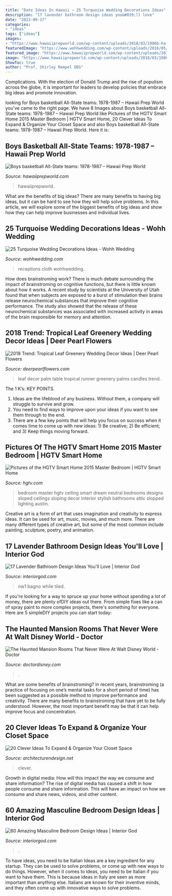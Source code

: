 ```yaml
---
title: "Date Ideas In Hawaii ~ 25 Turquoise Wedding Decorations Ideas"
description: "17 lavender bathroom design ideas you&#039;ll love"
date: "2022-09-17"
categories:
- "ideas"
tags: ["ideas"]
images:
- "https://www.hawaiiprepworld.com/wp-content/uploads/2018/03/1986b-ha-768x1379.jpg"
featuredImage: "https://www.wohhwedding.com/wp-content/uploads/2016/05/Turquoise-Wedding-Decorations-Different-Concept.jpg"
featured_image: "https://www.hawaiiprepworld.com/wp-content/uploads/2018/03/1986b-ha-768x1379.jpg"
image: "https://www.hawaiiprepworld.com/wp-content/uploads/2018/03/1986b-ha-768x1379.jpg"
ShowToc: true
author: "Prof. Shirley Rempel DDS"
---
```



Complications. With the election of Donald Trump and the rise of populism across the globe, it is important for leaders to develop policies that embrace big ideas and promote innovation.

	

		
looking for Boys basketball All-State teams: 1978-1987 – Hawaii Prep World you've came to the right page. We have 8 Images about Boys basketball All-State teams: 1978-1987 – Hawaii Prep World like Pictures of the HGTV Smart Home 2015 Master Bedroom | HGTV Smart Home, 20 Clever Ideas To Expand &amp; Organize Your Closet Space and also Boys basketball All-State teams: 1978-1987 – Hawaii Prep World. Here it is:
		
    
## Boys Basketball All-State Teams: 1978-1987 – Hawaii Prep World

<img loading=lazy src="https://www.hawaiiprepworld.com/wp-content/uploads/2018/03/1986b-ha-768x1379.jpg" onerror="this.onerror=null;this.src='https://tse4.mm.bing.net/th?id=OIP.N5RPzyFcX19kZVsQuFj-XAHaNT&amp;pid=15.1';" alt="Boys basketball All-State teams: 1978-1987 – Hawaii Prep World">

_Source: hawaiiprepworld.com_

>hawaiiprepworld. 

	

What are the benefits of big ideas?
There are many benefits to having big ideas, but it can be hard to see how they will help solve problems. In this article, we will explore some of the biggest benefits of big ideas and show how they can help improve businesses and individual lives.

    
## 25 Turquoise Wedding Decorations Ideas - Wohh Wedding

<img loading=lazy src="https://www.wohhwedding.com/wp-content/uploads/2016/05/Turquoise-Wedding-Decorations-Different-Concept.jpg" onerror="this.onerror=null;this.src='https://tse2.mm.bing.net/th?id=OIP.rP22jwxw78x5MQiJz0VELQHaLH&amp;pid=15.1';" alt="25 Turquoise Wedding Decorations Ideas - Wohh Wedding">

_Source: wohhwedding.com_

>receptions cloth wohhwedding. 

	

How does brainstroming work?
There is much debate surrounding the impact of brainstroming on cognitive functions, but there is little known about how it works. A recent study by scientists at the University of Utah found that when subjects are exposed to a burst of stimulation their brains release neurochemical substances that improve their cognitive performance. The study also showed that the release of these neurochemical substances was associated with increased activity in areas of the brain responsible for memory and attention.

    
## 2018 Trend: Tropical Leaf Greenery Wedding Decor Ideas | Deer Pearl Flowers

<img loading=lazy src="http://www.deerpearlflowers.com/wp-content/uploads/2016/12/palm-leaf-wedding-table-runner.jpg" onerror="this.onerror=null;this.src='https://tse2.mm.bing.net/th?id=OIP.7m7Tr1JBputOFl2u3jca9AHaLF&amp;pid=15.1';" alt="2018 Trend: Tropical Leaf Greenery Wedding Decor Ideas | Deer Pearl Flowers">

_Source: deerpearlflowers.com_

>leaf decor palm table tropical runner greenery palms candles trend. 

	

The 1 K’s: KEY POINTS.
1. Ideas are the lifeblood of any business. Without them, a company will struggle to survive and grow.
2. You need to find ways to improve upon your ideas if you want to see them through to the end.
3. There are a few key points that will help you focus on success when it comes time to come up with new ideas: 1) Be creative; 2) Be efficient; and 3) Keep things moving forward.

    
## Pictures Of The HGTV Smart Home 2015 Master Bedroom | HGTV Smart Home

<img loading=lazy src="https://hgtvhome.sndimg.com/content/dam/images/hgtv/fullset/2015/2/23/0/sh2015_master-bedroom_01_hero-shot_v.jpg.rend.hgtvcom.616.862.suffix/1424704380216.jpeg" onerror="this.onerror=null;this.src='https://tse3.mm.bing.net/th?id=OIP.7cKvybMmFaLQnoT4LvEFNAHaKX&amp;pid=15.1';" alt="Pictures of the HGTV Smart Home 2015 Master Bedroom | HGTV Smart Home">

_Source: hgtv.com_

>bedroom master hgtv ceiling smart dream neutral bedrooms designs sloped ceilings sloping decor interior stylish bathrooms attic slopped lighting austin. 

	

Creative art is a form of art that uses imagination and creativity to express ideas. It can be used for art, music, movies, and much more. There are many different types of creative art, but some of the most common include painting, sculpture, poetry, and animation.

    
## 17 Lavender Bathroom Design Ideas You&#039;ll Love | Interior God

<img loading=lazy src="https://www.interiorgod.com/wp-content/uploads/2016/12/Light-lavender-bathroom.jpg" onerror="this.onerror=null;this.src='https://tse2.mm.bing.net/th?id=OIP.mfgzjqc-_z-huscgRNm3HgHaLH&amp;pid=15.1';" alt="17 Lavender Bathroom Design Ideas You&#039;ll Love | Interior God">

_Source: interiorgod.com_

>nw1 bagno while tiled. 

	

If you're looking for a way to spruce up your home without spending a lot of money, there are plenty ofDIY ideas out there. From simple fixes like a can of spray paint to more complex projects, there's something for everyone. Here are 5 simpleDIY projects you can start today:

    
## The Haunted Mansion Rooms That Never Were At Walt Disney World - Doctor

<img loading=lazy src="https://doctordisney.com/wp-content/uploads/2014/07/HM-room-1.jpg" onerror="this.onerror=null;this.src='https://tse2.mm.bing.net/th?id=OIP.eOo8Ci4F_RQP4-O6uNr6yQHaEL&amp;pid=15.1';" alt="The Haunted Mansion Rooms That Never Were At Walt Disney World - Doctor">

_Source: doctordisney.com_

>. 

	

What are some benefits of brainstroming?
In recent years, brainstroming (a practice of focusing on one’s mental tasks for a short period of time) has been suggested as a possible method to improve performance and creativity. There are many benefits to brainstroming that have yet to be fully understood. However, the most important benefit may be that it can help improve focus and concentration.

    
## 20 Clever Ideas To Expand &amp; Organize Your Closet Space

<img loading=lazy src="https://cdn.architecturendesign.net/wp-content/uploads/2015/07/AD-Closet-Organizing-Ideas-10.jpg" onerror="this.onerror=null;this.src='https://tse4.mm.bing.net/th?id=OIP.ahNVah62Yx0uVuiBSMuH5QHaJ3&amp;pid=15.1';" alt="20 Clever Ideas To Expand &amp; Organize Your Closet Space">

_Source: architecturendesign.net_

>clever. 

	

Growth in digital media: How will this impact the way we consume and share information?
The rise of digital media has caused a shift in how people consume and share information. This will have an impact on how we consume and share news, videos, and other content.

    
## 60 Amazing Masculine Bedroom Design Ideas | Interior God

<img loading=lazy src="https://www.interiorgod.com/wp-content/uploads/2016/05/Contemporary-Masculine-Bedroom-Designs.jpg" onerror="this.onerror=null;this.src='https://tse1.mm.bing.net/th?id=OIP.YGOQ9LZnFm_4KsX1VNDMtQHaLH&amp;pid=15.1';" alt="60 Amazing Masculine Bedroom Design Ideas | Interior God">

_Source: interiorgod.com_

>. 

	

To have ideas, you need to be Italian
Ideas are a key ingredient for any startup. They can be used to solve problems, or come up with new ways to do things. However, when it comes to ideas, you need to be Italian if you want to have them. This is because ideas in Italy are seen as more important than anything else. Italians are known for their inventive minds, and they often come up with innovative ways to solve problems.

